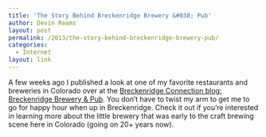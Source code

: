 ```yaml
---
title: 'The Story Behind Breckenridge Brewery &#038; Pub'
author: Devin Reams
layout: post
permalink: /2013/the-story-behind-breckenridge-brewery-pub/
categories:
  - Internet
layout: link
---
```

A few weeks ago I published a look at one of my favorite restaurants and breweries in Colorado over at the [Breckenridge Connection blog: Breckenridge Brewery & Pub][1]. You don&#8217;t have to twist my arm to get me to go for happy hour when up in Breckenridge. Check it out if you&#8217;re interested in learning more about the little brewery that was early to the craft brewing scene here in Colorado (going on 20+ years now).

 [1]: http://blog.gobreck.com/index.php/2013/17/eat-drink-party/the-story-behind-breckenridge-brewery-pub/